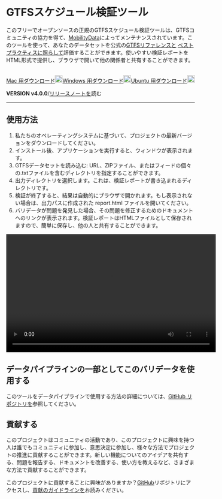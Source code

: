 # GTFSスケジュール検証ツール

このフリーでオープンソースの正規のGTFSスケジュール検証ツールは、GTFSコミュニティの協力を得て、[MobilityData](https://mobilitydata.org)によってメンテナンスされています。このツールを使って、あなたのデータセットを公式の[GTFSリファレンスと](reference.md) [ベストプラクティスに照らして](best-practices.md)評価することができます。使いやすい検証レポートをHTML形式で提供し、ブラウザで開いて他の関係者と共有することができます。

<!-- <img class="center" src="../../assets/validator_animation.gif" width="150"> -->

<br/>

<div class="usage-buttons">
   <a class="button" href="https://share.mobilitydata.org/validator-installer-mac">Mac 用ダウンロード<img class="icon" src="../../assets/apple.svg" width="20"/></a><a class="button" href="https://share.mobilitydata.org/validator-installer-windows">Windows 用ダウンロード<img class="icon" src="../../assets/windows.svg" width="20"/></a><a class="button" href="https://share.mobilitydata.org/validator-installer-ubuntu">Ubuntu 用ダウンロード<img class="icon" src="../../assets/ubuntu.svg" width="20"/></a>
</a></div>

**VERSION v4.0.0**/[リリースノートを](https://github.com/MobilityData/gtfs-validator/releases/latest)読む

<hr>

## 使用方法

<div class="usage">
    <div class="usage-list">
        <ol>
            <li>私たちのオペレーティングシステムに基づいて、プロジェクトの最新バージョンをダウンロードしてください。</li>
            <li>インストール後、アプリケーションを実行すると、ウィンドウが表示されます。</li>
            <li>GTFSデータセットを読み込む: URL、ZIPファイル、またはフィードの個々の.txtファイルを含むディレクトリを指定することができます。</li>
            <li>出力ディレクトリを選択します。これは、検証レポートが書き込まれるディレクトリです。</li>
            <li>検証が終了すると、結果は自動的にブラウザで開かれます。もし表示されない場合は、出力パスに作成された report.html ファイルを開いてください。</li>
            <li>バリデータが問題を発見した場合、その問題を修正するためのドキュメントへのリンクが表示されます。検証レポートはHTMLファイルとして保存されますので、簡単に保存し、他の人と共有することができます。</li>
        </ol>
    </div>
    <div class="usage-video">
        <video class="center" width="560" height="315" controls>
            <source src="../../assets/validator_demo_large.mp4" type="video/mp4">
        </video>
    </div>
</div>

## データパイプラインの一部としてこのバリデータを使用する

このツールをデータパイプラインで使用する方法の詳細については、[GitHub リポジトリを](https://github.com/MobilityData/gtfs-validator)参照してください。

## 貢献する

このプロジェクトはコミュニティの活動であり、このプロジェクトに興味を持つ人は誰でもコミュニティに参加し、意思決定に参加し、様々な方法でプロジェクトの推進に貢献することができます。新しい機能についてのアイデアを共有する、問題を報告する、ドキュメントを改善する、使い方を教えるなど、さまざまな方法で貢献することができます。

このプロジェクトに貢献することに興味がありますか？[GitHub](https://github.com/MobilityData/gtfs-validator)リポジトリにアクセスし、[貢献のガイドラインを](https://github.com/MobilityData/gtfs-validator/blob/master/docs/CONTRIBUTING.md)お読みください。
